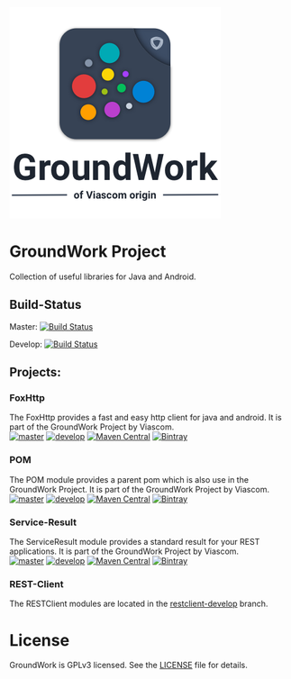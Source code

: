 ![GroundWork-Icon][1]

GroundWork Project
==================
Collection of useful libraries for Java and Android.

## Build-Status
Master: [![Build Status](https://travis-ci.org/Viascom/groundwork.svg?branch=master)](https://travis-ci.org/Viascom/groundwork)

Develop: [![Build Status](https://travis-ci.org/Viascom/groundwork.svg?branch=develop)](https://travis-ci.org/Viascom/groundwork)

## Projects:

### FoxHttp
The FoxHttp provides a fast and easy http client for java and android. It is part of the GroundWork Project by Viascom.<br/>
[![master](https://img.shields.io/badge/master-v1.2.1-brightgreen.svg)](https://github.com/Viascom/groundwork/tree/master)
[![develop](https://img.shields.io/badge/develop-v1.2.1-brightgreen.svg)](https://github.com/Viascom/groundwork/tree/foxhttp-develop)
[![Maven Central](https://img.shields.io/maven-central/v/ch.viascom.groundwork/foxhttp.svg)]()
[![Bintray](https://img.shields.io/bintray/v/viascom/GroundWork/ch.viascom.groundwork%3Afoxhttp.svg)]()

### POM
The POM module provides a parent pom which is also use in the GroundWork Project. It is part of the GroundWork Project by Viascom.<br/>
[![master](https://img.shields.io/badge/master-v1.3-brightgreen.svg)]()
[![develop](https://img.shields.io/badge/develop-v1.3-brightgreen.svg)]()
[![Maven Central](https://img.shields.io/maven-central/v/ch.viascom.groundwork/pom.svg)]()
[![Bintray](https://img.shields.io/bintray/v/viascom/GroundWork/ch.viascom.groundwork%3Apom.svg)]()

### Service-Result
The ServiceResult module provides a standard result for your REST applications. It is part of the GroundWork Project by Viascom.<br/>
[![master](https://img.shields.io/badge/master-v1.2.1-brightgreen.svg)]()
[![develop](https://img.shields.io/badge/develop-v1.2.1-brightgreen.svg)]()
[![Maven Central](https://img.shields.io/maven-central/v/ch.viascom.groundwork/service-result.svg)]()
[![Bintray](https://img.shields.io/bintray/v/viascom/GroundWork/ch.viascom.groundwork%3Aservice-result.svg)]()

### REST-Client
The RESTClient modules are located in the [restclient-develop](https://github.com/Viascom/groundwork/tree/restclient-develop) branch.

# License
GroundWork is GPLv3 licensed. See the [LICENSE](/blob/master/LICENSE) file for details.

[1]: ViascomGroundWorkIcon.png
